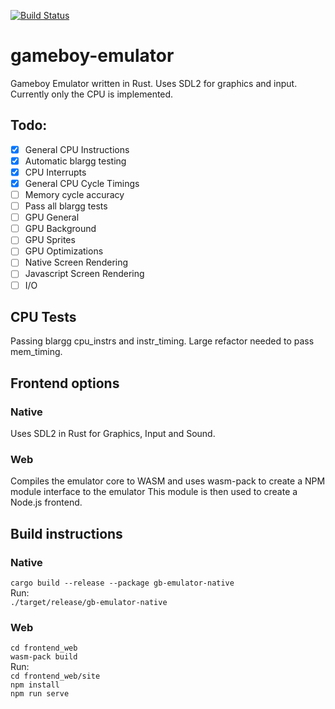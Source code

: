 [![Build Status](https://travis-ci.com/wsandst/gameboy-emulator.svg?branch=main)](https://travis-ci.com/wsandst/gameboy-emulator)
# gameboy-emulator
Gameboy Emulator written in Rust. Uses SDL2 for graphics and input. 
Currently only the CPU is implemented.
## Todo:
- [x] General CPU Instructions
- [X] Automatic blargg testing
- [X] CPU Interrupts
- [X] General CPU Cycle Timings
- [ ] Memory cycle accuracy
- [ ] Pass all blargg tests
- [ ] GPU General
- [ ] GPU Background
- [ ] GPU Sprites
- [ ] GPU Optimizations
- [ ] Native Screen Rendering
- [ ] Javascript Screen Rendering
- [ ] I/O

## CPU Tests
Passing blargg cpu_instrs and instr_timing. Large refactor needed to pass mem_timing.

## Frontend options
### Native
Uses SDL2 in Rust for Graphics, Input and Sound.

### Web
Compiles the emulator core to WASM and uses wasm-pack to create a NPM module interface to the emulator
This module is then used to create a Node.js frontend.

## Build instructions
### Native
`cargo build --release --package gb-emulator-native`  
Run:  
`./target/release/gb-emulator-native`

### Web
`cd frontend_web`  
`wasm-pack build`  
Run:  
`cd frontend_web/site`   
`npm install`  
`npm run serve`


